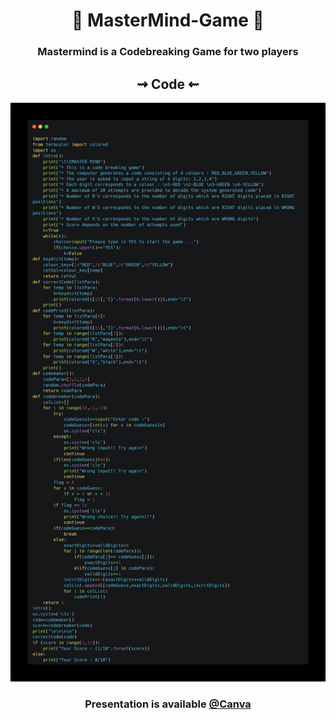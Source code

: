 <h1 align="center"> 
    👾 MasterMind-Game 👾 
</h1>

<h3 align="center"> 
    Mastermind is a Codebreaking Game for two players
</h3>

<h2 align="center"> 
   ⇝ Code ⇜
</h2>

![1](snippet.png)

<h3 align="center"> 
   Presentation is available <a href="https://www.canva.com/design/DAFX57Ny5u0/qdLAl98niOt6OK60Qf2EBg/view?utm_content=DAFX57Ny5u0"> @Canva </a>
</h3>
